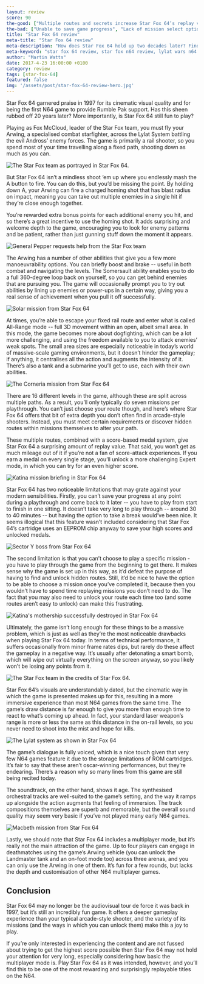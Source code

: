 ```yaml
---
layout: review
score: 90
the-good: ["Multiple routes and secrets increase Star Fox 64’s replay value", "Charmingly presented with full voiceover and a cinematic feel", "Deep gameplay mechanics (for a rail shooter)"]
the-bad: ["Unable to save game progress", "Lack of mission select option", "Limited multiplayer mode seems like an afterthought"]
title: "Star Fox 64 review"
meta-title: "Star Fox 64 review"
meta-description: "How does Star Fox 64 hold up two decades later? Find out with our in-depth review."
meta-keyword: "star fox 64 review, star fox n64 review, lylat wars n64 review"
author: "Martin Watts"
date: 2017-4-23 16:00:00 +0100
category: review
tags: [star-fox-64]
featured: false
img: '/assets/post/star-fox-64-review-hero.jpg'
---
```

Star Fox 64 garnered praise in 1997 for its cinematic visual quality and for being the first N64 game to provide Rumble Pak support. Has this sheen rubbed off 20 years later? More importantly, is Star Fox 64 still fun to play?

Playing as Fox McCloud, leader of the Star Fox team, you must fly your Arwing, a specialised combat starfighter, across the Lylat System battling the evil Andross’ enemy forces. The game is primarily a rail shooter, so you spend most of your time travelling along a fixed path, shooting down as much as you can.

![The Star Fox team as portrayed in Star Fox 64.](/assets/images/games/star-fox-64/star-fox-64-star-fox-team.jpg)

But Star Fox 64 isn’t a mindless shoot ‘em up where you endlessly mash the A button to fire. You can do this, but you’d be missing the point. By holding down A, your Arwing can fire a charged homing shot that has blast radius on impact, meaning you can take out multiple enemies in a single hit if they’re close enough together.

You’re rewarded extra bonus points for each additional enemy you hit, and so there’s a great incentive to use the homing shot. It adds surprising and welcome depth to the game, encouraging you to look for enemy patterns and be patient, rather than just gunning stuff down the moment it appears.

![General Pepper requests help from the Star Fox team](/assets/images/games/star-fox-64/star-fox-64-intro.jpg)

The Arwing has a number of other abilities that give you a few more manoeuvrability options. You can briefly boost and brake -- useful in both combat and navigating the levels. The Somersault ability enables you to do a full 360-degree loop back on yourself, so you can get behind enemies that are pursuing you. The game will occasionally prompt you to try out abilities by lining up enemies or power-ups in a certain way, giving you a real sense of achievement when you pull it off successfully.

![Solar mission from Star Fox 64](/assets/images/games/star-fox-64/star-fox-64-solar.jpg)

At times, you’re able to escape your fixed rail route and enter what is called All-Range mode -- full 3D movement within an open, albeit small area. In this mode, the game becomes more about dogfighting, which can be a lot more challenging, and using the freedom available to you to attack enemies’ weak spots. The small area sizes are especially noticeable in today’s world of massive-scale gaming environments, but it doesn’t hinder the gameplay; if anything, it centralises all the action and augments the intensity of it. There’s also a tank and a submarine you’ll get to use, each with their own abilities.

![The Corneria mission from Star Fox 64](/assets/images/games/star-fox-64/star-fox-64-corneria.jpg)

There are 16 different levels in the game, although these are split across multiple paths. As a result, you’ll only typically do seven missions per playthrough. You can’t just choose your route though, and here’s where Star Fox 64 offers that bit of extra depth you don’t often find in arcade-style shooters. Instead, you must meet certain requirements or discover hidden routes within missions themselves to alter your path.

These multiple routes, combined with a score-based medal system, give Star Fox 64 a surprising amount of replay value. That said, you won’t get as much mileage out of it if you’re not a fan of score-attack experiences. If you earn a medal on every single stage, you’ll unlock a more challenging Expert mode, in which you can try for an even higher score.

![Katina mission briefing in Star Fox 64](/assets/images/games/star-fox-64/star-fox-64-katina-briefing.jpg)

Star Fox 64 has two noticeable limitations that may grate against your modern sensibilities. Firstly, you can’t save your progress at any point during a playthrough and come back to it later -- you have to play from start to finish in one sitting. It doesn’t take very long to play through -- around 30 to 40 minutes -- but having the option to take a break would’ve been nice. It seems illogical that this feature wasn’t included considering that Star Fox 64’s cartridge uses an EEPROM chip anyway to save your high scores and unlocked medals.

![Sector Y boss from Star Fox 64](/assets/images/games/star-fox-64/star-fox-64-sector-y-boss.jpg)

The second limitation is that you can’t choose to play a specific mission - you have to play through the game from the beginning to get there. It makes sense why the game is set up in this way, as it’d defeat the purpose of having to find and unlock hidden routes. Still, it’d be nice to have the option to be able to choose a mission once you’ve completed it, because then you wouldn’t have to spend time replaying missions you don’t need to do. The fact that you may also need to unlock your route each time too (and some routes aren’t easy to unlock) can make this frustrating.

![Katina's mothership successfully destroyed in Star Fox 64](/assets/images/games/star-fox-64/star-fox-64-katina-mothership-destroyed.jpg)

Ultimately, the game isn’t long enough for these things to be a massive problem, which is just as well as they’re the most noticeable drawbacks when playing Star Fox 64 today. In terms of technical performance, it suffers occasionally from minor frame rates dips, but rarely do these affect the gameplay in a negative way. It’s usually after detonating a smart bomb, which will wipe out virtually everything on the screen anyway, so you likely won’t be losing any points from it.

![The Star Fox team in the credits of Star Fox 64.](/assets/images/games/star-fox-64/star-fox-64-celebration.jpg)

Star Fox 64’s visuals are understandably dated, but the cinematic way in which the game is presented makes up for this, resulting in a more immersive experience than most N64 games from the same time. The game’s draw distance is far enough to give you more than enough time to react to what’s coming up ahead. In fact, your standard laser weapon’s range is more or less the same as this distance in the on-rail levels, so you never need to shoot into the mist and hope for kills.

![The Lylat system as shown in Star Fox 64](/assets/images/games/star-fox-64/star-fox-64-lylat-system.jpg)

The game’s dialogue is fully voiced, which is a nice touch given that very few N64 games feature it due to the storage limitations of ROM cartridges. It’s fair to say that these aren’t oscar-winning performances, but they’re endearing. There’s a reason why so many lines from this game are still being recited today.

The soundtrack, on the other hand, shows it age. The synthesised orchestral tracks are well-suited to the game’s setting, and the way it ramps up alongside the action augments that feeling of immersion. The track compositions themselves are superb and memorable, but the overall sound quality may seem very basic if you’ve not played many early N64 games.

![Macbeth mission from Star Fox 64](/assets/images/games/star-fox-64/star-fox-64-macbeth.jpg)

Lastly, we should note that Star Fox 64 includes a multiplayer mode, but it’s really not the main attraction of the game. Up to four players can engage in deathmatches using the game’s Arwing vehicle (you can unlock the Landmaster tank and an on-foot mode too) across three arenas, and you can only use the Arwing in one of them. It’s fun for a few rounds, but lacks the depth and customisation of other N64 multiplayer games.

## Conclusion ##
Star Fox 64 may no longer be the audiovisual tour de force it was back in 1997, but it’s still an incredibly fun game. It offers a deeper gameplay experience than your typical arcade-style shooter, and the variety of its missions (and the ways in which you can unlock them) make this a joy to play.

If you’re only interested in experiencing the content and are not fussed about trying to get the highest score possible then Star Fox 64 may not hold your attention for very long, especially considering how basic the multiplayer mode is. Play Star Fox 64 as it was intended, however, and you’ll find this to be one of the most rewarding and surprisingly replayable titles on the N64.

